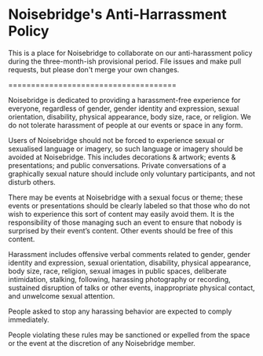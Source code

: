 Noisebridge's Anti-Harrassment Policy
=====================================

This is a place for Noisebridge to collaborate on our anti-harassment
policy during the three-month-ish provisional period. File issues and
make pull requests, but please don't merge your own changes.

=====================================

Noisebridge is dedicated to providing a harassment-free experience for
everyone, regardless of gender, gender identity and expression, sexual
orientation, disability, physical appearance, body size, race, or
religion. We do not tolerate harassment of people at our events or
space in any form.

Users of Noisebridge should not be forced to experience sexual or sexualised language or imagery, so such language or imagery should be avoided at Noisebridge. This includes decorations & artwork; events & presentations; and public conversations. Private conversations of a graphically sexual nature should include only voluntary participants, and not disturb others.

There may be events at Noisebridge with a sexual focus or theme; these events or presentations should be clearly labeled so that those who do not wish to experience this sort of content may easily avoid them. It is the responsibility of those managing such an event to ensure that nobody is surprised by their event’s content. Other events should be free of this content.

Harassment includes offensive verbal comments related to gender,
gender identity and expression, sexual orientation, disability,
physical appearance, body size, race, religion, sexual images in
public spaces, deliberate intimidation, stalking, following, harassing
photography or recording, sustained disruption of talks or other
events, inappropriate physical contact, and unwelcome sexual
attention.

People asked to stop any harassing behavior are expected to comply
immediately.

People violating these rules may be sanctioned or expelled from the
space or the event at the discretion of any Noisebridge member.
